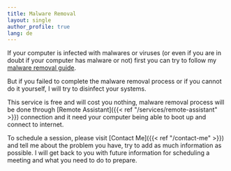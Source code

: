 ```yaml
---
title: Malware Removal
layout: single
author_profile: true
lang: de
---
```

If your computer is infected with malwares or viruses (or even if you are in doubt if your computer has malware or not) first you can try to follow my [malware removal guide](/2011/01/02/malware-removal-guide-for-Windows/).

But if you failed to complete the malware removal process or if you cannot do it yourself, I will try to disinfect your systems.

This service is free and will cost you nothing, malware removal process will be done through [Remote Assistant]({{< ref "/services/remote-assistant" >}}) connection and it need your computer being able to boot up and connect to internet.

To schedule a session, please visit [Contact Me]({{< ref "/contact-me" >}}) and tell me about the problem you have, try to add as much information as possible. I will get back to you with future information for scheduling a meeting and what you need to do to prepare.
